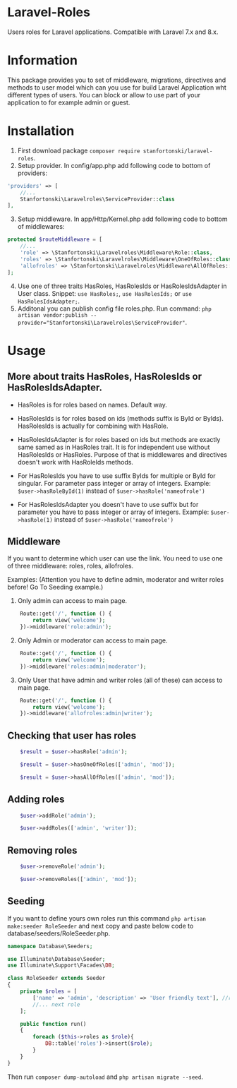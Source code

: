 # Laravel-Roles
Users roles for Laravel applications. Compatible with Laravel 7.x and 8.x.

# Information
This package provides you to set of middleware, migrations, directives and methods to user model which can you use for build Laravel Application wht different types of users. You can block or allow to use part of your application to for example admin or guest.

# Installation
1. First download package `composer require stanfortonski/laravel-roles`.
2. Setup provider. In config/app.php add following code to bottom of providers:
```php
'providers' => [
    //...
    Stanfortonski\Laravelroles\ServiceProvider::class
],
```
3. Setup middleware. In app/Http/Kernel.php add following code to bottom of middlewares:
```php
protected $routeMiddleware = [
    //...
    'role' => \Stanfortonski\Laravelroles\Middleware\Role::class,
    'roles' => \Stanfortonski\Laravelroles\Middleware\OneOfRoles::class,
    'allofroles' => \Stanfortonski\Laravelroles\Middleware\AllOfRoles::class
];
```
4. Use one of three traits HasRoles, HasRolesIds or HasRolesIdsAdapter in User class. Snippet: `use HasRoles;`, `use HasRolesIds;` or `use HasRolesIdsAdapter;`.
5. Additonal you can publish config file roles.php. Run command: `php artisan vendor:publish --provider="Stanfortonski\Laravelroles\ServiceProvider"`.

# Usage
## More about traits HasRoles, HasRolesIds or HasRolesIdsAdapter. 
- HasRoles is for roles based on names. Default way.
- HasRolesIds is for roles based on ids (methods suffix is ById or ByIds). HasRolesIds is actually for combining with HasRole.
- HasRolesIdsAdapter is for roles based on ids but methods are exactly same samed as in HasRoles trait. It is for independent use without HasRolesIds or HasRoles. Purpose of that is middlewares and directives doesn't work with HasRoleIds methods.

- For HasRolesIds you have to use suffix ByIds for multiple or ById for singular. For parameter pass integer or array of integers. Example:
`$user->hasRoleById(1)` instead of `$user->hasRole('nameofrole')`

- For HasRolesIdsAdapter you doesn't have to use suffix but for parameter you have to pass integer or array of integers. Example: `$user->hasRole(1)` instead of `$user->hasRole('nameofrole')`

## Middleware
If you want to determine which user can use the link. You need to use one of three middleware: roles, roles, allofroles.

Examples: (Attention you have to define admin, moderator and writer roles before! Go To Seeding example.)
1. Only admin can access to main page. 
```php
    Route::get('/', function () {
        return view('welcome');
    })->middleware('role:admin');
```
2. Only Admin or moderator can access to main page. 
```php
    Route::get('/', function () {
        return view('welcome');
    })->middleware('roles:admin|moderator');
```
3. Only User that have admin and writer roles (all of these) can access to main page. 
```php
    Route::get('/', function () {
        return view('welcome');
    })->middleware('allofroles:admin|writer');
```

## Checking that user has roles
```php
    $result = $user->hasRole('admin');
```

```php
    $result = $user->hasOneOfRoles(['admin', 'mod']);
```

```php
    $result = $user->hasAllOfRoles(['admin', 'mod']);
```


## Adding roles
```php
    $user->addRole('admin');
```

```php
    $user->addRoles(['admin', 'writer']);
```

## Removing roles
```php
    $user->removeRole('admin');
```

```php
    $user->removeRoles(['admin', 'mod']);
```

## Seeding
If you want to define yours own roles run this command `php artisan make:seeder RoleSeeder` and next copy and paste below code to database/seeders/RoleSeeder.php.
```php
namespace Database\Seeders;

use Illuminate\Database\Seeder;
use Illuminate\Support\Facades\DB;

class RoleSeeder extends Seeder
{
    private $roles = [
        ['name' => 'admin', 'description' => 'User friendly text'], //role I
        //... next role
    ];

    public function run()
    {
        foreach ($this->roles as $role){
            DB::table('roles')->insert($role);
        }
    }
}
```
Then run `composer dump-autoload` and `php artisan migrate --seed`.

